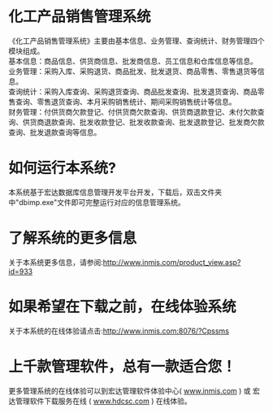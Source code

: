# 化工产品销售管理系统

《化工产品销售管理系统》主要由基本信息、业务管理、查询统计、财务管理四个模块组成。  
   基本信息：商品信息、供货商信息、批发商信息、员工信息和仓库信息等信息。  
   业务管理：采购入库、采购退货、商品批发、批发退货、商品零售、零售退货等信息。  
   查询统计：采购入库查询、采购退货查询、商品批发查询、批发退货查询、商品零售查询、零售退货查询、本月采购销售统计、期间采购销售统计等信息。  
   财务管理：付供货商欠款登记、付供货商欠款查询、供货商退款登记、未付欠款查询、供货商退款查询、批发收款登记、批发收款查询、批发退款登记、批发商欠款查询、批发退款查询等信息。  

# 如何运行本系统?

本系统基于宏达数据库信息管理开发平台开发，下载后，双击文件夹中"dbimp.exe"文件即可完整运行对应的信息管理系统。

# 了解系统的更多信息

关于本系统更多信息，请参阅:http://www.inmis.com/product_view.asp?id=933

# 如果希望在下载之前，在线体验系统

关于本系统的在线体验请点击:http://www.inmis.com:8076/?Cpssms

# 上千款管理软件，总有一款适合您！

更多管理系统的在线体验可以到宏达管理软件体验中心( www.inmis.com ) 或 宏达管理软件下载服务在线 ( www.hdcsc.com ) 在线体验。

